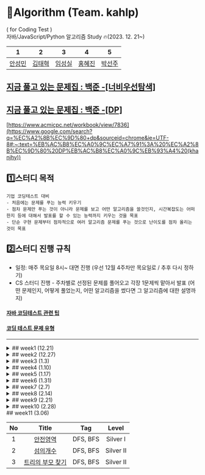 

# 📝Algorithm (Team. kahlp)
( for Coding Test ) </br>
자바/JavaScript/Python 알고리즘 Study 🔥(2023. 12. 21~)

| 1 | 2 | 3 | 4 | 5 |
| :---:   | :---: | :---: | :---: | :---: |
| [안성민](https://github.com/zzzdks760) | [김태혁](https://github.com/rlaxoqkf)  | [임성실](https://github.com/limfruit)  | [홍혜진](https://github.com/HyeJin0102) | [박선주](https://github.com/mimimya)

## [지금 풀고 있는 문제집 : 백준 -[너비우선탐색]](https://www.acmicpc.net/problemset?sort=ac_desc&algo=126)
## [지금 풀고 있는 문제집 : 백준 -[DP]](https://www.acmicpc.net/workbook/view/7836)
[https://www.acmicpc.net/workbook/view/7836](https://www.google.com/search?q=%EC%A2%8B%EC%9D%80+dp&sourceid=chrome&ie=UTF-8#:~:text=%EB%AC%B8%EC%A0%9C%EC%A7%91%3A%20%EC%A2%8B%EC%9D%80%20DP%EB%AC%B8%EC%A0%9C%EB%93%A4%20(khanjhy))

## 1️⃣스터디 목적
```
기업 코딩테스트 대비
- 처음에는 문제를 푸는 능력 키우기
- 점차 문제만 푸는 것이 아니라 문제를 보고 어떤 알고리즘을 쓸것인지, 시간복잡도는 어떠한지 등에 대해서 발표를 할 수 있는 능력까지 키우는 것을 목표
- 단순 구현 문제부터 점차적으로 여러 알고리즘 문제를 푸는 것으로 난이도를 점차 올리는 것이 목표
```

## 2️⃣스터디 진행 규칙
- 일정: 매주 목요일 8시~ 대면 진행 (우선 12월 4주차만 목요일로 / 추후 다시 정하기)
- CS 스터디 진행 - 주차별로 선정된 문제를 풀어오고 각장 1문제씩 맡아서 발표 (어떤 문제인지, 어떻게 풀었는지, 어떤 알고리즘을 썼다면 그 알고리즘에 대한 설명까지)


#### [자바 코딩테스트 관련 팁](https://velog.io/@alstjdwo1601/Java-%EC%BD%94%EB%94%A9%ED%85%8C%EC%8A%A4%ED%8A%B8-%EA%B4%80%EB%A0%A8-%ED%8C%81#19-%EC%9D%B4%EB%B6%84%ED%83%90%EC%83%89--binarysearch%EC%9D%98-%EB%91%90%EA%B0%80%EC%A7%80-%EC%9C%A0%ED%98%95)
#### [코딩 테스트 문제 유형](https://velog.io/@pppp0722/%EC%BD%94%EB%94%A9%ED%85%8C%EC%8A%A4%ED%8A%B8-%EB%AC%B8%EC%A0%9C-%EC%9C%A0%ED%98%95-%EC%A0%95%EB%A6%AC)


---


<details>
 
 <summary>## week1 (12.21)</summary>

(이번주는 난이도 테스트 / 풀 수 있는 곳 까지만 풀어보기 / 전부 다 안풀어도 됩니다)
| No | Title    | Tag| Level |
| :---:   | :---: | :---: | :---: |
| 1 | [치킨 쿠폰](https://school.programmers.co.kr/learn/courses/30/lessons/120884)   | 단순 구현  | Level 0 |
| 2 | [문자열 밀기](https://school.programmers.co.kr/learn/courses/30/lessons/120921)   | 단순 구현  | Level 0 |
| 3 | [겹치는 선분의 길이](https://school.programmers.co.kr/learn/courses/30/lessons/120876)   | 단순 구현  | Level 0 |
| 4 | [바탕화면 정리](https://school.programmers.co.kr/learn/courses/30/lessons/161990)| 단순 구현 | Level 1 |
| 5 | [점프와 순간이동](https://school.programmers.co.kr/learn/courses/30/lessons/12980)   | 단순 구현  | Level 2 |
| 6 | [모의고사](https://school.programmers.co.kr/learn/courses/30/lessons/42840) | 완전탐색  | Level 1 |
| 7 | [타겟 넘버](https://school.programmers.co.kr/learn/courses/30/lessons/43165) | DFS/BFS | Level 2 |

</details>


<details>
<summary>## week2 (12.27)</summary>
 
(각자 한 문제씩 맡아서 풀어오고 설명하기 / 단순구현 3문제 / 알고리즘 2문제 )
| No | Title    | Tag| Level |
| :---:   | :---: | :---: | :---: |
| 1 | [카드 뭉치](https://school.programmers.co.kr/learn/courses/30/lessons/159994) | 단순 구현 | Level 1 |
| 2 | [과일 장수](https://school.programmers.co.kr/learn/courses/30/lessons/135808) | 단순 구현 | Level 1 |
| 3 | [개인정보 수집 유효기간](https://school.programmers.co.kr/learn/courses/30/lessons/150370) | 단순 구현 | Level 1 |
| 4 | [기능개발](https://school.programmers.co.kr/learn/courses/30/lessons/42586) | 스택/큐 | Level 2 |
| 5 | [단어 변환](https://school.programmers.co.kr/learn/courses/30/lessons/43163) | DFS/BFS | Level 3|
 
</details>

<details>
<summary>## week3 (1.3)</summary>
 
(기술세미나 준비로 문항 수 줄임 / 단순구현 2문제 / 알고리즘 1문제 )
| No | Title    | Tag| Level |
| :---:   | :---: | :---: | :---: |
| 1 | [피로도](https://school.programmers.co.kr/learn/courses/30/lessons/87946) |완전탐색|Level 2|
| 2 | [뒤에 있는 큰 수 찾기](https://school.programmers.co.kr/learn/courses/30/lessons/154539) | 단순 구현 | Level 2 |
| 3 | [방금그곡](https://school.programmers.co.kr/learn/courses/30/lessons/17683) | 단순 구현 | Level 2 |
</details>

<details>
<summary>## week4 (1.10)</summary>
 
| No | Title    | Tag| Level |
| :---:   | :---: | :---: | :---: |
| 1 | [덧칠하기](https://school.programmers.co.kr/learn/courses/30/lessons/161989) | 단순 구현 | Level 1 | 
| 2 | [석유 시추](https://school.programmers.co.kr/learn/courses/30/lessons/250136) | 완전 탐색 | Level 2 | 
 
</details>

<details>
<summary>## week5 (1.17)</summary>
 
| No | Title    | Tag| Level |
| :---:   | :---: | :---: | :---: |
| 1 | [가장 많이 받은 선물](https://school.programmers.co.kr/learn/courses/30/lessons/258712) | 2024 KAKAO WINTER INTERNSHIP
 | Level ? | 
| 2 | [석유 시추](https://school.programmers.co.kr/learn/courses/30/lessons/250136) | 완전 탐색 | Level 2 | 
| 3 | [완주하지 못한 선수](https://school.programmers.co.kr/learn/courses/30/lessons/42576) | 해시 | Level 1 | 
 
</details>

<details>
<summary>## week6 (1.31)</summary>
 
| No | Title    | Tag| Level |
| :---:   | :---: | :---: | :---: |
| 1 | [안전지대](https://school.programmers.co.kr/learn/courses/30/lessons/120866) | 완전 탐색 | Level 0 |
| 2 | [땅따먹기](https://school.programmers.co.kr/learn/courses/30/lessons/12913) | dp | Level 2 |
| 3 | [스킬트리](https://school.programmers.co.kr/learn/courses/30/lessons/49993) | 단순 구현 | Level 2 |
 
</details>

<details>
<summary>## week7 (2.7)</summary>
 
| No | Title    | Tag| Level |
| :---:   | :---: | :---: | :---: |
| 1 | [DFS와 BFS](https://www.acmicpc.net/problem/1260) | DFS, BFS | Silver II |
| 2 | [미로 탐색](https://www.acmicpc.net/problem/2178) | DFS, BFS | Silver I |
| 3 | [바이러스](https://www.acmicpc.net/problem/2606) | DFS, BFS | Silver III |
 
</details>

<details>
<summary>## week8 (2.14)</summary>
 
| No | Title    | Tag| Level |
| :---:   | :---: | :---: | :---: |
| 1 | [단지번호붙이기](https://www.acmicpc.net/problem/2667) | DFS, BFS | Silver I |
| 2 | [유기농 배추](https://www.acmicpc.net/problem/1012) | DFS, BFS | Silver II |
| 3 | [토마토](https://www.acmicpc.net/problem/7576) | DFS, BFS | Gold V |
</details>

<details>
<summary>## week9 (2.21)</summary>
 
| No | Title    | Tag| Level |
| :---:   | :---: | :---: | :---: |
| 1 | [숨바꼭질](https://www.acmicpc.net/problem/1697) | DFS, BFS | Silver I |
| 2 | [연결 요소의 개수](https://www.acmicpc.net/problem/11724) | DFS, BFS | Silver II |
| 3 | [연구소](https://www.acmicpc.net/problem/14502) | DFS, BFS | Gold IV |
 
</details>

<details>
<summary>## week10 (2.28)</summary>
 
| No | Title    | Tag| Level |
| :---:   | :---: | :---: | :---: |
| 1 | [연구소](https://www.acmicpc.net/problem/14502) | DFS, BFS | Gold IV |
| 2 | [적록색약](https://www.acmicpc.net/problem/10026) | DFS, BFS | Gold V |
| 3 | [토마토](https://www.acmicpc.net/problem/7569) | DFS, BFS | Gold V |
 
</details>

<summary>## week11 (3.06)</summary>

| No | Title    | Tag| Level |
| :---:   | :---: | :---: | :---: |
| 1 | [안전영역](https://www.acmicpc.net/problem/2468) | DFS, BFS | Silver I |
| 2 | [섬의개수](https://www.acmicpc.net/problem/4963) | DFS, BFS | Silver II |
| 3 | [트리의 부모 찾기](https://www.acmicpc.net/problem/11725) | DFS, BFS | Silver II |
